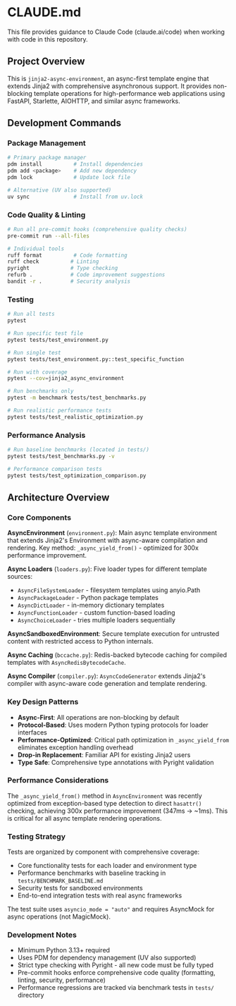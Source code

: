 # CLAUDE.md

This file provides guidance to Claude Code (claude.ai/code) when working with code in this repository.

## Project Overview

This is `jinja2-async-environment`, an async-first template engine that extends Jinja2 with comprehensive asynchronous support. It provides non-blocking template operations for high-performance web applications using FastAPI, Starlette, AIOHTTP, and similar async frameworks.

## Development Commands

### Package Management
```bash
# Primary package manager
pdm install          # Install dependencies
pdm add <package>    # Add new dependency
pdm lock             # Update lock file

# Alternative (UV also supported)
uv sync              # Install from uv.lock
```

### Code Quality & Linting
```bash
# Run all pre-commit hooks (comprehensive quality checks)
pre-commit run --all-files

# Individual tools
ruff format          # Code formatting
ruff check          # Linting
pyright             # Type checking
refurb .            # Code improvement suggestions
bandit -r .         # Security analysis
```

### Testing
```bash
# Run all tests
pytest

# Run specific test file
pytest tests/test_environment.py

# Run single test
pytest tests/test_environment.py::test_specific_function

# Run with coverage
pytest --cov=jinja2_async_environment

# Run benchmarks only
pytest -m benchmark tests/test_benchmarks.py

# Run realistic performance tests
pytest tests/test_realistic_optimization.py
```

### Performance Analysis
```bash
# Run baseline benchmarks (located in tests/)
pytest tests/test_benchmarks.py -v

# Performance comparison tests
pytest tests/test_optimization_comparison.py
```

## Architecture Overview

### Core Components

**AsyncEnvironment** (`environment.py`): Main async template environment that extends Jinja2's Environment with async-aware compilation and rendering. Key method: `_async_yield_from()` - optimized for 300x performance improvement.

**Async Loaders** (`loaders.py`): Five loader types for different template sources:
- `AsyncFileSystemLoader` - filesystem templates using anyio.Path
- `AsyncPackageLoader` - Python package templates
- `AsyncDictLoader` - in-memory dictionary templates
- `AsyncFunctionLoader` - custom function-based loading
- `AsyncChoiceLoader` - tries multiple loaders sequentially

**AsyncSandboxedEnvironment**: Secure template execution for untrusted content with restricted access to Python internals.

**Async Caching** (`bccache.py`): Redis-backed bytecode caching for compiled templates with `AsyncRedisBytecodeCache`.

**Async Compiler** (`compiler.py`): `AsyncCodeGenerator` extends Jinja2's compiler with async-aware code generation and template rendering.

### Key Design Patterns

- **Async-First**: All operations are non-blocking by default
- **Protocol-Based**: Uses modern Python typing protocols for loader interfaces
- **Performance-Optimized**: Critical path optimization in `_async_yield_from` eliminates exception handling overhead
- **Drop-in Replacement**: Familiar API for existing Jinja2 users
- **Type Safe**: Comprehensive type annotations with Pyright validation

### Performance Considerations

The `_async_yield_from()` method in `AsyncEnvironment` was recently optimized from exception-based type detection to direct `hasattr()` checking, achieving 300x performance improvement (347ms → ~1ms). This is critical for all async template rendering operations.

### Testing Strategy

Tests are organized by component with comprehensive coverage:
- Core functionality tests for each loader and environment type
- Performance benchmarks with baseline tracking in `tests/BENCHMARK_BASELINE.md`
- Security tests for sandboxed environments
- End-to-end integration tests with real async frameworks

The test suite uses `asyncio_mode = "auto"` and requires AsyncMock for async operations (not MagicMock).

### Development Notes

- Minimum Python 3.13+ required
- Uses PDM for dependency management (UV also supported)
- Strict type checking with Pyright - all new code must be fully typed
- Pre-commit hooks enforce comprehensive code quality (formatting, linting, security, performance)
- Performance regressions are tracked via benchmark tests in `tests/` directory
